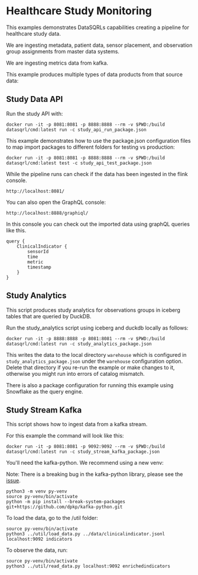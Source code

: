 # Healthcare Study Monitoring

This examples demonstrates DataSQRLs capabilities creating a pipeline for healthcare study data. 

We are ingesting metadata, patient data, sensor placement, and observation group assignments from master data systems.

We are ingesting metrics data from kafka.

This example produces multiple types of data products from that source data:

## Study Data API

Run the study API with:

```
docker run -it -p 8081:8081 -p 8888:8888 --rm -v $PWD:/build datasqrl/cmd:latest run -c study_api_run_package.json
```

This example demonstrates how to use the package.json configuration files to map import packages to different folders for testing vs production:

```
docker run -it -p 8081:8081 -p 8888:8888 --rm -v $PWD:/build datasqrl/cmd:latest test -c study_api_test_package.json
```

While the pipeline runs can check if the data has been ingested in the flink console. 

```
http://localhost:8081/
```

You can also open the GraphQL console:
```
http://localhost:8888/graphiql/
```

In this console you can check out the imported data using graphQL queries like this. 
```
query {
    ClinicalIndicator {
        sensorId
        time
        metric
        timestamp
    }
}
```

## Study Analytics
This script produces study analytics for observations groups in iceberg tables that are queried by DuckDB.

Run the study_analytics script using iceberg and duckdb locally as follows:
```
docker run -it -p 8888:8888 -p 8081:8081 --rm -v $PWD:/build datasqrl/cmd:latest run -c study_analytics_package.json
```

This writes the data to the local directory `warehouse` which is configured in `study_analytics_package.json` under the `warehouse` configuration option. Delete that directory if you re-run the example or make changes to it, otherwise you might run into errors of catalog mismatch.

There is also a package configuration for running this example using Snowflake as the query engine. 

## Study Stream Kafka
This script shows how to ingest data from a kafka stream. 

For this example the command will look like this:
```
docker run -it -p 8081:8081 -p 9092:9092 --rm -v $PWD:/build datasqrl/cmd:latest run -c study_stream_kafka_package.json
```

You'll need the kafka-python. We recommend using a new venv:

Note: There is a breaking bug in the kafka-python library, please see the [issue](https://github.com/dpkp/kafka-python/issues/2412).
```
python3 -m venv py-venv
source py-venv/bin/activate
python -m pip install --break-system-packages git+https://github.com/dpkp/kafka-python.git
```

To load the data, go to the /util folder:
```
source py-venv/bin/activate
python3 ../util/load_data.py ../data/clinicalindicator.jsonl localhost:9092 indicators
```

To observe the data, run:
```
source py-venv/bin/activate
python3 ../util/read_data.py localhost:9092 enrichedindicators
```
